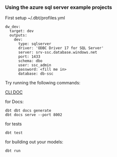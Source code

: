 

### Using the azure sql server example projects

First setup  ~/.dbt/profiles.yml   
```
dw_dev:
  target: dev
  outputs:
    dev:
      type: sqlserver
      driver: 'ODBC Driver 17 for SQL Server'
      server: srv-ssc.database.windows.net
      port: 1433
      schema: dbo
      user: ssc_admin
      password: <fill me in>
      database: db-ssc

```


Try running the following commands:

[CLI DOC](https://docs.getdbt.com/reference/dbt-commands)

for Docs:
```
dbt dbt docs generate
dbt docs serve --port 8002
```

for tests
```
dbt test
```

for building out your models:
```
dbt run
```
